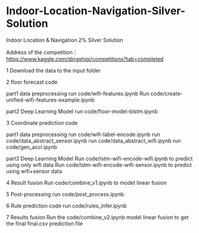 # Indoor-Location-Navigation-Silver-Solution

Indoor Location &amp; Navigation 2% Silver Solution

Address of the competition：https://www.kaggle.com/dingshiqi/competitions?tab=completed

1 Download the data to the input folder

2 floor forecast code

   part1 data preprocessing
   run code/wifi-features.ipynb
   Run code/create-unified-wifi-features-example.ipynb

   part2 Deep Learning Model
   run code/floor-model-blstm.ipynb

3 Coordinate prediction code

   part1 data preprocessing
   run code/wifi-label-encode.ipynb
   run code/data_abstract_sensor.ipynb
   run code/data_abstract_wifi.ipynb
   run code/gen_accl.ipynb

   part2 Deep Learning Model
   Run code/lstm-wifi-encode-wifi.ipynb to predict using only wifi data
   Run code/lstm-wifi-encode-wifi-sensor.ipynb to predict using wifi+sensor data

4 Result fusion
   Run code/combine_v1.ipynb to model linear fusion

5 Post-processing
   run code/post_process.ipynb

6 Rule prediction code
   run code/rules_infer.ipynb

7 Results fusion
   Run the code/combine_v2.ipynb model linear fusion to get the final final.csv prediction file
